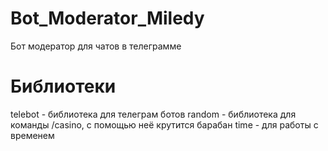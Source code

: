 # Bot_Moderator_Miledy
Бот модератор для чатов в телеграмме
# Библиотеки
telebot - библиотека для телеграм ботов
random - библиотека для команды /casino, с помощью неё крутится барабан
time - для работы с временем
